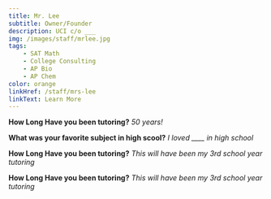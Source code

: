 ```yaml
---
title: Mr. Lee
subtitle: Owner/Founder
description: UCI c/o ___
img: /images/staff/mrlee.jpg
tags:
    - SAT Math
    - College Consulting
    - AP Bio
    - AP Chem
color: orange
linkHref: /staff/mrs-lee
linkText: Learn More
---
```


**How Long Have you been tutoring?**
_50 years!_

**What was your favorite subject in high scool?**
_I loved \_\_\_\_ in high school_

**How Long Have you been tutoring?**
_This will have been my 3rd school year tutoring_

**How Long Have you been tutoring?**
_This will have been my 3rd school year tutoring_
